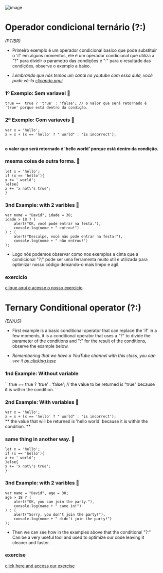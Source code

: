 ![image](https://user-images.githubusercontent.com/78365951/119541578-f33a5e00-bd64-11eb-8bc0-16eae52cf99b.png)


# Operador condicional ternário (?:)


*(PT/BR)*<br>
- Primeiro exemplo é um operador condicional basico que pode substituir o 'if' em alguns momentos, ele é um operador condicional que utiliza a "?" para dividir o parametro das condições e ":" para o resultado das condições, observe o exemplo a baixo.

- *Lembrando que nós temos um canal no youtube com essa aula, você pode vê-la [clicando aqui](https://www.youtube.com/watch?v=BqOaH1r3oBk)*
  
### 1º Exemplo: Sem variavel 📝<br> 
  
``` true ==  true ? 'true' : 'false'; // o valor que será retornado é 'true' porque está dentro da condição.  ```

### 2º Exemplo: Com variaveis 📝

``var x = 'hello';`` <br>
``x = x + (x == 'hello' ? " world" : 'is incorrect');``

<br> **o valor que será retornado é 'hello world' porque está dentro da condição.**

### mesma coisa de outra forma. 📝

`` let x = 'hello'; `` <br>
`` if (x == 'hello'){ `` <br>
`` x += ' world'; `` <br>
`` }else{ `` <br>
`` x += 'x not\'s true'; `` <br>
`` } `` <br>

### 3nd Example: with 2 varibles 📝

``var nome = "David", idade = 30;`` <br>
``idade > 18 ? (``<br>
``    alert("OK, você pode entrar na festa."),``<br>
``    console.log(nome + " entrou!")``<br>
``) : (``<br>
``    alert("Desculpe, você não pode entrar na festa!"),``<br>
``    console.log(nome + " não entrou!")``<br>
``);`` <br>


- Logo nós podemos observar como nos exemplos a cima que a condicional "?;" pode ser uma ferramenta muito util e utilizada para optimizar nosso código deixando-o mais limpo e agil.

### exercicio 

[clique aqui e acesse o nosso exercicio](https://github.com/codigoperfeito/Exercises/tree/main/Javascript/exercises-7#exercicio-da-aula-de-condicionais-tern%C3%A1rias)


# Ternary Conditional operator (?:)

*(EN/US)*<br>
- First example is a basic conditional operator that can replace the 'if' in a few moments, it is a conditional operator that uses a "?" to divide the parameter of the conditions and ":" for the result of the conditions, observe the example below.

- *Remembering that we have a YouTube channel with this class, you can see it [by clicking here](https://www.youtube.com/watch?v=BqOaH1r3oBk)*

<h3>1nd Example: Without variable</h3>  
``  true ==  true ? 'true' : 'false'; // the value to be returned is "true" because it is within the condition. `` <br> 

### 2nd Example: With variables 📝

``var x = 'hello';`` <br>
``x = x + (x == 'hello' ? " world" : 'is incorrect');``
<br> ** the value that will be returned is 'hello world' because it is within the condition. **

### same thing in another way. 📝

`` let x = 'hello'; `` <br>
`` if (x == 'hello'){ `` <br>
`` x += ' world'; `` <br>
`` }else{ `` <br>
`` x += 'x not\'s true'; `` <br>
`` } `` <br>

### 3nd Example: with 2 varibles 📝

``var name = "David", age = 30;`` <br>
``age > 18 ? (``<br>
``    alert("OK, you can join the party."),``<br>
``    console.log(name + " came in!")``<br>
``) : (``<br>
``    alert("Sorry, you don't join the party!"),``<br>
``    console.log(nome + " didn't join the party!")``<br>
``);`` <br>

- Then we can see how in the examples above that the conditional "?:" Can be a very useful tool and used to optimize our code leaving it cleaner and faster.

### exercise

[click here and access our exercise](https://github.com/codigoperfeito/Exercises/tree/main/Javascript/exercises-7#exercicio-da-aula-de-condacionais-tern%C3%A1rias)
